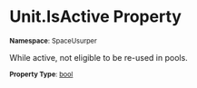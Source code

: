 # Unit.IsActive Property

<small>**Namespace**: SpaceUsurper</small>

While active, not eligible to be re-used in pools.

<small>**Property Type**: [bool](https://docs.microsoft.com/en-us/dotnet/api/system.boolean?view=netframework-4.5)</small>


